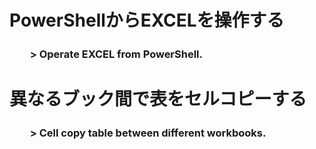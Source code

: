 # PowerShellからEXCELを操作する
### 　　> Operate EXCEL from PowerShell. 

# 異なるブック間で表をセルコピーする
### 　　> Cell copy table between different workbooks.
